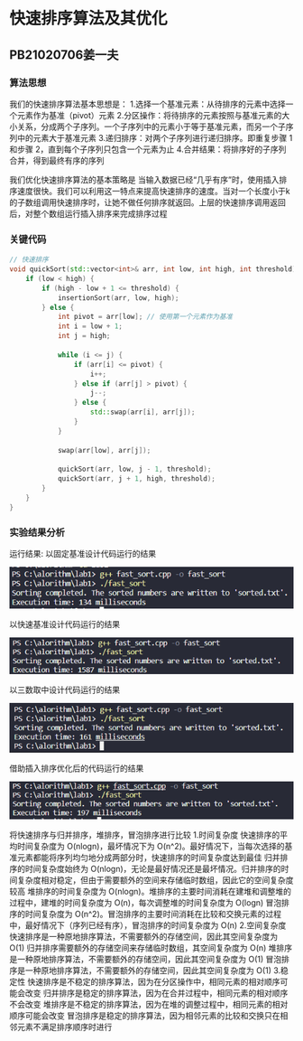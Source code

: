 # 快速排序算法及其优化

## PB21020706姜一夫

### 算法思想

我们的快速排序算法基本思想是：
1.选择一个基准元素：从待排序的元素中选择一个元素作为基准（pivot）元素
2.分区操作：将待排序的元素按照与基准元素的大小关系，分成两个子序列。一个子序列中的元素小于等于基准元素，而另一个子序列中的元素大于基准元素
3.递归排序：对两个子序列进行递归排序。即重复步骤 1 和步骤 2，直到每个子序列只包含一个元素为止
4.合并结果：将排序好的子序列合并，得到最终有序的序列

我们优化快速排序算法的基本策略是
当输入数据已经“几乎有序”时，使用插入排序速度很快。我们可以利用这一特点来提高快速排序的速度。当对一个长度小于k的子数组调用快速排序时，让她不做任何排序就返回。上层的快速排序调用返回后，对整个数组运行插入排序来完成排序过程

### 关键代码

```cpp
// 快速排序
void quickSort(std::vector<int>& arr, int low, int high, int threshold) {
    if (low < high) {
        if (high - low + 1 <= threshold) {
            insertionSort(arr, low, high);
        } else {
            int pivot = arr[low]; // 使用第一个元素作为基准
            int i = low + 1;
            int j = high;

            while (i <= j) {
                if (arr[i] <= pivot) {
                    i++;
                } else if (arr[j] > pivot) {
                    j--;
                } else {
                    std::swap(arr[i], arr[j]);
                }
            }

            swap(arr[low], arr[j]);

            quickSort(arr, low, j - 1, threshold);
            quickSort(arr, j + 1, high, threshold);
        }
    }
}
```

### 实验结果分析

运行结果:
以固定基准设计代码运行的结果

![images](images/pic1.png)

以快速基准设计代码运行的结果

![images](images/pic2.png)

以三数取中设计代码运行的结果

![images](images/pic3.png)

借助插入排序优化后的代码运行的结果

![images](images/pic4.png)

将快速排序与归并排序，堆排序，冒泡排序进行比较
1.时间复杂度
快速排序的平均时间复杂度为 O(nlogn)，最坏情况下为 O(n^2)。最好情况下，当每次选择的基准元素都能将序列均匀地分成两部分时，快速排序的时间复杂度达到最佳
归并排序的时间复杂度始终为 O(nlogn)，无论是最好情况还是最坏情况。归并排序的时间复杂度相对稳定，但由于需要额外的空间来存储临时数组，因此它的空间复杂度较高
堆排序的时间复杂度为 O(nlogn)。堆排序的主要时间消耗在建堆和调整堆的过程中，建堆的时间复杂度为 O(n)，每次调整堆的时间复杂度为 O(logn)
冒泡排序的时间复杂度为 O(n^2)。冒泡排序的主要时间消耗在比较和交换元素的过程中，最好情况下（序列已经有序），冒泡排序的时间复杂度为 O(n)
2.空间复杂度
快速排序是一种原地排序算法，不需要额外的存储空间，因此其空间复杂度为 O(1)
归并排序需要额外的存储空间来存储临时数组，其空间复杂度为 O(n)
堆排序是一种原地排序算法，不需要额外的存储空间，因此其空间复杂度为 O(1)
冒泡排序是一种原地排序算法，不需要额外的存储空间，因此其空间复杂度为 O(1)
3.稳定性
快速排序是不稳定的排序算法，因为在分区操作中，相同元素的相对顺序可能会改变
归并排序是稳定的排序算法，因为在合并过程中，相同元素的相对顺序不会改变
堆排序是不稳定的排序算法，因为在堆的调整过程中，相同元素的相对顺序可能会改变
冒泡排序是稳定的排序算法，因为相邻元素的比较和交换只在相邻元素不满足排序顺序时进行
